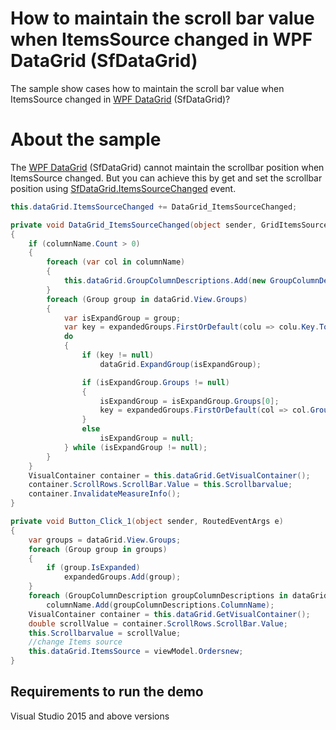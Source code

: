 # How to maintain the scroll bar value when ItemsSource changed in WPF DataGrid (SfDataGrid)

The sample show cases how to maintain the scroll bar value when ItemsSource changed in [WPF DataGrid](https://www.syncfusion.com/wpf-ui-controls/datagrid) (SfDataGrid)?

# About the sample

The [WPF DataGrid](https://www.syncfusion.com/wpf-ui-controls/datagrid) (SfDataGrid) cannot maintain the scrollbar position when ItemsSource changed. But you can achieve this by get and set the scrollbar position using [SfDataGrid.ItemsSourceChanged](https://help.syncfusion.com/cr/cref_files/wpf/Syncfusion.SfGrid.WPF~Syncfusion.UI.Xaml.Grid.SfDataGrid~ItemsSourceChanged_EV.html) event.

```c#
this.dataGrid.ItemsSourceChanged += DataGrid_ItemsSourceChanged;

private void DataGrid_ItemsSourceChanged(object sender, GridItemsSourceChangedEventArgs e)
{
    if (columnName.Count > 0)
    {
        foreach (var col in columnName)
        {
            this.dataGrid.GroupColumnDescriptions.Add(new GroupColumnDescription() { ColumnName = col });
        }
        foreach (Group group in dataGrid.View.Groups)
        {
            var isExpandGroup = group;
            var key = expandedGroups.FirstOrDefault(colu => colu.Key.ToString() == isExpandGroup.Key.ToString());
            do
            {
                if (key != null)
                    dataGrid.ExpandGroup(isExpandGroup);

                if (isExpandGroup.Groups != null)
                {
                    isExpandGroup = isExpandGroup.Groups[0];
                    key = expandedGroups.FirstOrDefault(col => col.Groups[0].Key.ToString() == group.Groups[0].Key.ToString());
                }
                else
                    isExpandGroup = null;
            } while (isExpandGroup != null);
        }
    }
    VisualContainer container = this.dataGrid.GetVisualContainer();
    container.ScrollRows.ScrollBar.Value = this.Scrollbarvalue;
    container.InvalidateMeasureInfo();
}

private void Button_Click_1(object sender, RoutedEventArgs e)
{
    var groups = dataGrid.View.Groups;
    foreach (Group group in groups)
    {
        if (group.IsExpanded)
            expandedGroups.Add(group);
    }
    foreach (GroupColumnDescription groupColumnDescriptions in dataGrid.GroupColumnDescriptions)
        columnName.Add(groupColumnDescriptions.ColumnName);
    VisualContainer container = this.dataGrid.GetVisualContainer();
    double scrollValue = container.ScrollRows.ScrollBar.Value;
    this.Scrollbarvalue = scrollValue;
    //change Items source
    this.dataGrid.ItemsSource = viewModel.Ordersnew;
}
```
## Requirements to run the demo
 Visual Studio 2015 and above versions
